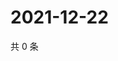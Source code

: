 # 2021-12-22

共 0 条

<!-- BEGIN WEIBO -->
<!-- 最后更新时间 Wed Dec 22 2021 10:01:44 GMT+0800 (China Standard Time) -->

<!-- END WEIBO -->
